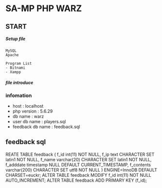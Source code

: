 # SA-MP PHP WARZ

## START

##### Setup file
    MySQL
    Apache
    
    Program List
    - Bitnami
    - Xampp
    
##### file introduce    
    
    
 ### infomation
 - host : localhost
 - php version : 5.6.29
 - db name : warz
 - user db name : players.sql
 - feedback db name : feedback.sql
   
    
## feedback sql
>#### 
REATE TABLE feedback ( f_id int(11) NOT NULL, f_ip text CHARACTER SET latin1 NOT NULL, f_name varchar(20) CHARACTER SET latin1 NOT NULL, f_adddate timestamp NULL DEFAULT CURRENT_TIMESTAMP, f_contents varchar(200) CHARACTER SET utf8 NOT NULL ) ENGINE=InnoDB DEFAULT CHARSET=euckr; ALTER TABLE feedback MODIFY f_id int(11) NOT NULL AUTO_INCREMENT; 
ALTER TABLE feedback ADD PRIMARY KEY (f_id);


